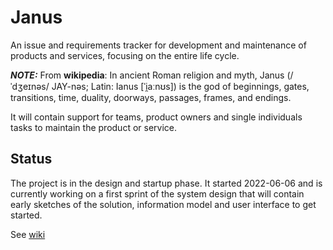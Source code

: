 # Janus
An issue and requirements tracker for development and maintenance of products and services, focusing on the entire life cycle.

**_NOTE:_** From **wikipedia**: In ancient Roman religion and myth, Janus (/ˈdʒeɪnəs/ JAY-nəs; Latin: Ianus [ˈi̯aːnʊs]) is the god of beginnings, gates, transitions, time, duality, doorways, passages, frames, and endings.

It will contain support for teams, product owners and single individuals tasks to maintain the product or service.

## Status
The project is in the design and startup phase. It started 2022-06-06 and is currently working on a first sprint of the system design that will contain early sketches of the solution, information model and user interface to get started.


See [wiki](https://github.com/dnulnets/janus/wiki/)
